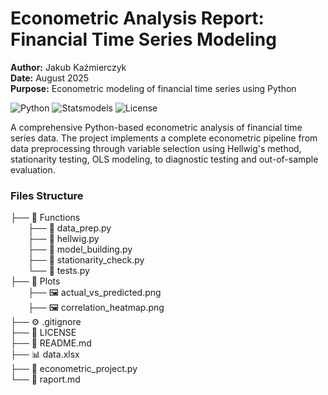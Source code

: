 # Econometric Analysis Report: Financial Time Series Modeling

**Author:** Jakub Kaźmierczyk  
**Date:** August 2025  
**Purpose:** Econometric modeling of financial time series using Python

![Python](https://img.shields.io/badge/python-v3.8+-blue.svg)
![Statsmodels](https://img.shields.io/badge/statsmodels-v0.13+-green.svg)
![License](https://img.shields.io/badge/license-MIT-blue.svg)


A comprehensive Python-based econometric analysis of financial time series data. The project implements a complete econometric pipeline from data preprocessing through variable selection using Hellwig's method, stationarity testing, OLS modeling, to diagnostic testing and out-of-sample evaluation.


### Files Structure

├── 📁 Functions<br>
&emsp;&emsp;├── 🐍 data_prep.py <br>
&emsp;&emsp;├── 🐍 hellwig.py<br>
&emsp;&emsp;├── 🐍 model_building.py<br>
&emsp;&emsp;├── 🐍 stationarity_check.py<br>
&emsp;&emsp;└── 🐍 tests.py<br>
├── 📁 Plots<br>
&emsp;&emsp;├── 🖼️ actual_vs_predicted.png<br>
&emsp;&emsp;├── 🖼️ correlation_heatmap.png<br>
├── ⚙️ .gitignore<br>
├── 📝 LICENSE<br>
├── 📝 README.md<br>
├── 📊 data.xlsx<br>
├── 🐍 econometric_project.py<br>
└── 📝 raport.md<br>

